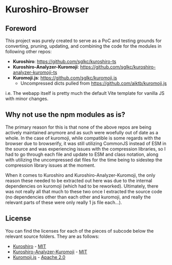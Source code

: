 # Kuroshiro-Browser

## Foreword

This project was purely created to serve as a PoC and testing grounds for converting, pruning, updating, and combining the code for the modules in following other repos:

- **Kuroshiro**: <https://github.com/sglkc/kuroshiro-ts>
- **Kuroshiro-Analyzer-Kuromoji**: <https://github.com/sglkc/kuroshiro-analyzer-kuromoji-ts>
- **Kuromoji.js**: <https://github.com/sglkc/kuromoji.js>
  - Uncompressed dicts pulled from <https://github.com/aiktb/kuromoji.js>

i.e. The webapp itself is pretty much the default Vite template for vanilla JS with minor changes.

## Why not use the npm modules as is?

The primary reason for this is that none of the above repos are being actively maintained anymore and as such were woefully out of date as a whole. In the case of kuromoji, while compatible is some regards with the browser due to browserify, it was still utilizing CommonJS instead of ESM in the source and was experiencing issues with the compression libraries, so I had to go through each file and update to ESM and class notation, along with utilizing the uncompressed dat files for the time being to sidestep the compression library issues at the moment.

When it comes to Kuroshiro and Kuroshiro-Analyzer-Kuromoji, the only reason these needed to be extracted out here was due to the internal dependencies on kuromoji (which had to be reworked). Ultimately, there was not really all that much to these two once I extracted the source code (no dependencies other than each other and kuromoji, and really the relevant parts of these were only really 1 js file each...).

## License

You can find the licenses for each of the pieces of subcode below the relevant source folders. They are as follows:

- [Kuroshiro](src/kuroshiro) - [MIT](src/kuroshiro/LICENSE)
- [Kuroshiro-Analyzer-Kuromoji](src/kuroshiro-analyzer-kuromoji) - [MIT](src/kuroshiro-analyzer-kuromoji/LICENSE)
- [Kuromoji.js](src/kuromoji) - [Apache 2.0](src/kuromoji/LICENSE-2.0.txt)
